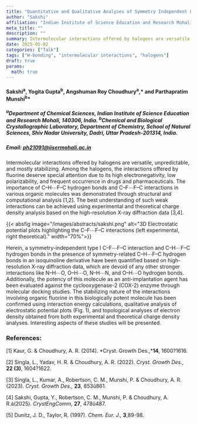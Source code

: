 ```yaml
---
title: "Quantitative and Qualitative Analyses of Symmetry Independent C–F⋯F–C Interaction and C-H⋯F–C Hydrogen Bonds in a Biologically Potent Isoquinoline Derivative: Insights from Charge Density Analysis"
author: "Sakshi"
affiliation: "Indian Institute of Science Education and Research Mohali"
meta_title: ""
description: ""
summary: Intermolecular interactions offered by halogens are versatile, unpredictable, and mostly stabilizing. Among the halogens, the interactions offered by fluorine deserve special attention
date: 2025-05-02
categories: ["Talk"]
tags: ["H-bonding", "intermolecular interactions", "halogens"]
draft: true  
params:
  math: true
---
```


#### Sakshi<sup>a</sup>, Yogita Gupta<sup>b</sup>, Angshuman Roy Choudhury<sup>a</sup>,\* and Parthapratim Munshi<sup>b</sup>\*

##### <sup>a</sup>Department of Chemical Sciences, Indian Institute of Science Education and Research Mohali, 140306, India. <sup>b</sup>Chemical and Biological Crystallographic Laboratory, Department of Chemistry, School of Natural Sciences, Shiv Nadar University, Dadri, Uttar Pradesh-201314, India.

##### Email: ph21091@iisermohali.ac.in

Intermolecular interactions offered by halogens are versatile, unpredictable, and mostly stabilizing. Among the halogens, the interactions offered by fluorine deserve special attention due to its high electronegativity, low polarizability, and frequent occurrence in drugs and pharmaceuticals. The importance of C–H⋯F–C hydrogen bonds and C–F⋯F–C interactions in various organic molecules was demonstrated through structural and computational analysis [1,2]. The best understanding of such weak interactions can be achieved using experimental and theoretical charge density analysis based on the high-resolution X-ray diffraction data [3,4]. 

{{< absfig image="/images/abstracts/sakshi.png" alt="3D Electrostatic potential plots highlighting the C–F⋯F–C interactions (left experimental, right theoretical)." width="70%">}}

Herein, a symmetry-independent type I C–F⋯F–C interaction and C–H⋯F–C hydrogen bonds in the presence of symmetry-related C–H⋯F–C hydrogen bonds in an isoquinoline derivative have been quantified based on high-resolution X-ray diffraction data, which are devoid of any other stronger interactions like N–H⋯O, O–H⋯O, N–H⋯N, and O–H⋯O hydrogen bonds. Additionally, the potency of this molecule as an anti-implantation agent has been evaluated against the cyclooxygenase-2 (COX-2) enzyme through molecular docking studies. The stabilizing nature of the interactions involving organic fluorine in this biologically potent molecule has been confirmed using interaction energy calculations, qualitative analysis of electrostatic potential plots (Fig. 1), and topological analyses of electron density obtained from both experimental and theoretical charge density analyses. Interesting aspects of these studies will be presented.


### References:

[1] Kaur, G. & Choudhury, A. R. (2014). *Cryst. Growth Des.,***14**, 1600?1616.

[2] Singla, L., Yadav, H. R. & Choudhury, A. R. (2022). *Cryst. Growth Des.,* **22 (3)**, 1604?1622.

[3] Singla, L., Kumar, A., Robertson, C. M., Munshi, P. & Choudhury, A. R. (2023). *Cryst. Growth Des.,* **23**, 853û861.

[4] Sakshi, Gupta, Y., Robertson, C. M., Munshi, P. & Choudhury, A. R.á(2025). *CrystEngComm,* **27**, 478û487.

[5] Dunitz, J. D., Taylor, R. (1997). *Chem. Eur. J.,* **3**,89-98.


